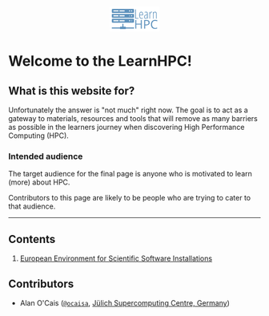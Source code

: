 <p align="center"><img src="img/learnhpc_logo.png" alt="LearnHPC logo" width="20%"/></p>

# Welcome to the LearnHPC!

## What is this website for?

Unfortunately the answer is "not much" right now. The goal is to act as a gateway to materials,
resources and tools that will remove as many barriers as possible in the learners journey
when discovering High Performance Computing (HPC).

### Intended audience

The target audience for the final page is anyone who is motivated to learn (more) about HPC.

Contributors to this page are likely to be people who are trying to cater to that audience.

---

## Contents

1. [European Environment for Scientific Software Installations](eessi/README.md)

## Contributors

* Alan O'Cais ([`@ocaisa`](https://github.com/ocaisa), [Jülich Supercomputing Centre, Germany](https://www.fz-juelich.de/ias/jsc/EN/Home/home_node.html))
